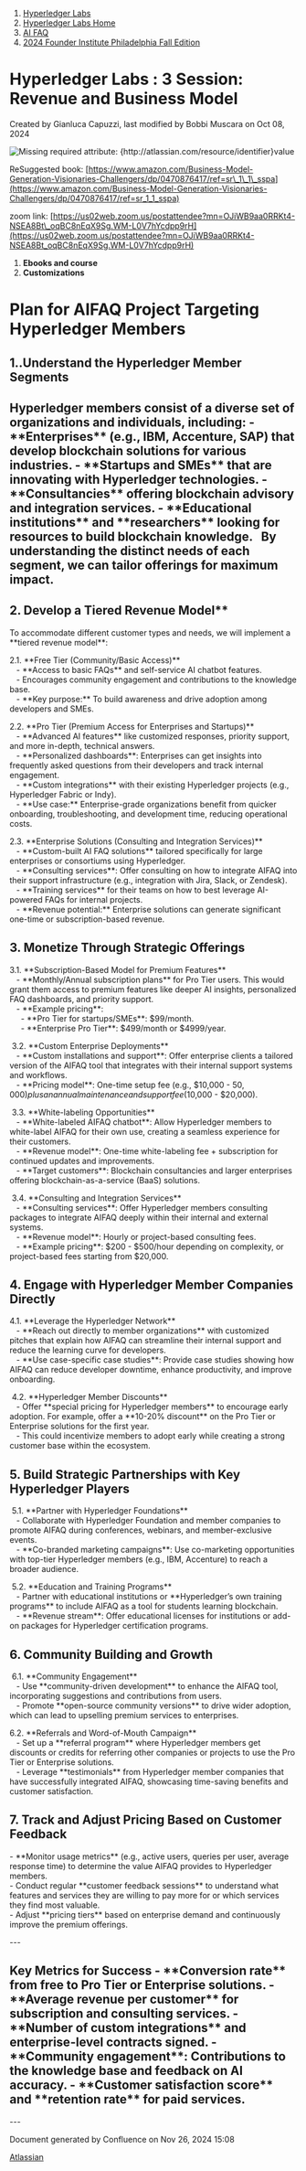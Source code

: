 1. [Hyperledger Labs](index.html)
2. [Hyperledger Labs Home](Hyperledger-Labs-Home_20283400.html)
3. [AI FAQ](AI-FAQ_20290949.html)
4. [2024 Founder Institute Philadelphia Fall Edition](2024-Founder-Institute-Philadelphia-Fall-Edition_20291388.html)

# Hyperledger Labs : 3 Session: Revenue and Business Model

Created by Gianluca Capuzzi, last modified by Bobbi Muscara on Oct 08, 2024

![](plugins/servlet/confluence/placeholder/error "Missing required attribute: {http://atlassian.com/resource/identifier}value")

ReSuggested book: [https://www.amazon.com/Business-Model-Generation-Visionaries-Challengers/dp/0470876417/ref=sr\_1\_1\_sspa](https://www.amazon.com/Business-Model-Generation-Visionaries-Challengers/dp/0470876417/ref=sr_1_1_sspa)

zoom link: [https://us02web.zoom.us/postattendee?mn=OJiWB9aa0RRKt4-NSEA8Bt\_oqBC8nEqX9Sg.WM-L0V7hYcdpp9rH](https://us02web.zoom.us/postattendee?mn=OJiWB9aa0RRKt4-NSEA8Bt_oqBC8nEqX9Sg.WM-L0V7hYcdpp9rH)

1. **Ebooks and course**
2. **Customizations**

# Plan for AIFAQ Project Targeting Hyperledger Members

## 1..**Understand the Hyperledger Member Segments**

## Hyperledger members consist of a diverse set of organizations and individuals, including: - \*\*Enterprises\** (e.g., IBM, Accenture, SAP) that develop blockchain solutions for various industries. - \*\*Startups and SMEs\** that are innovating with Hyperledger technologies. - \*\*Consultancies\** offering blockchain advisory and integration services. - \*\*Educational institutions\** and \*\*researchers\** looking for resources to build blockchain knowledge.   By understanding the distinct needs of each segment, we can tailor offerings for maximum impact.

## **2. Develop a Tiered Revenue Model\*\***

To accommodate different customer types and needs, we will implement a \*\*tiered revenue model\*\*:

2.1. \*\*Free Tier (Community/Basic Access)\**  
   - \*\*Access to basic FAQs\** and self-service AI chatbot features.  
   - Encourages community engagement and contributions to the knowledge base.  
   - \*\*Key purpose:\** To build awareness and drive adoption among developers and SMEs.

2.2. \*\*Pro Tier (Premium Access for Enterprises and Startups)\**  
   - \*\*Advanced AI features\** like customized responses, priority support, and more in-depth, technical answers.  
   - \*\*Personalized dashboards\*\*: Enterprises can get insights into frequently asked questions from their developers and track internal engagement.  
   - \*\*Custom integrations\** with their existing Hyperledger projects (e.g., Hyperledger Fabric or Indy).  
   - \*\*Use case:\** Enterprise-grade organizations benefit from quicker onboarding, troubleshooting, and development time, reducing operational costs.

2.3. \*\*Enterprise Solutions (Consulting and Integration Services)\**  
   - \*\*Custom-built AI FAQ solutions\** tailored specifically for large enterprises or consortiums using Hyperledger.  
   - \*\*Consulting services\*\*: Offer consulting on how to integrate AIFAQ into their support infrastructure (e.g., integration with Jira, Slack, or Zendesk).  
   - \*\*Training services\** for their teams on how to best leverage AI-powered FAQs for internal projects.  
   - \*\*Revenue potential:\** Enterprise solutions can generate significant one-time or subscription-based revenue.

## **3. Monetize Through Strategic Offerings**

3.1. \*\*Subscription-Based Model for Premium Features\**  
   - \*\*Monthly/Annual subscription plans\** for Pro Tier users. This would grant them access to premium features like deeper AI insights, personalized FAQ dashboards, and priority support.  
   - \*\*Example pricing\*\*:  
     - \*\*Pro Tier for startups/SMEs\*\*: $99/month.  
     - \*\*Enterprise Pro Tier\*\*: $499/month or $4999/year.

 3.2. \*\*Custom Enterprise Deployments\**  
   - \*\*Custom installations and support\*\*: Offer enterprise clients a tailored version of the AIFAQ tool that integrates with their internal support systems and workflows.  
   - \*\*Pricing model\*\*: One-time setup fee (e.g., $10,000 - $50,000) plus an annual maintenance and support fee ($10,000 - $20,000).

 3.3. \*\*White-labeling Opportunities\**  
   - \*\*White-labeled AIFAQ chatbot\*\*: Allow Hyperledger members to white-label AIFAQ for their own use, creating a seamless experience for their customers.  
   - \*\*Revenue model\*\*: One-time white-labeling fee + subscription for continued updates and improvements.  
   - \*\*Target customers\*\*: Blockchain consultancies and larger enterprises offering blockchain-as-a-service (BaaS) solutions.

 3.4. \*\*Consulting and Integration Services\**  
   - \*\*Consulting services\*\*: Offer Hyperledger members consulting packages to integrate AIFAQ deeply within their internal and external systems.  
   - \*\*Revenue model\*\*: Hourly or project-based consulting fees.  
   - \*\*Example pricing\*\*: $200 - $500/hour depending on complexity, or project-based fees starting from $20,000.

## **4. Engage with Hyperledger Member Companies Directly**

4.1. \*\*Leverage the Hyperledger Network\**  
   - \*\*Reach out directly to member organizations\** with customized pitches that explain how AIFAQ can streamline their internal support and reduce the learning curve for developers.  
   - \*\*Use case-specific case studies\*\*: Provide case studies showing how AIFAQ can reduce developer downtime, enhance productivity, and improve onboarding.

 4.2. \*\*Hyperledger Member Discounts\**  
   - Offer \*\*special pricing for Hyperledger members\** to encourage early adoption. For example, offer a \*\*10-20% discount\** on the Pro Tier or Enterprise solutions for the first year.  
   - This could incentivize members to adopt early while creating a strong customer base within the ecosystem.

## **5. Build Strategic Partnerships with Key Hyperledger Players**

 5.1. \*\*Partner with Hyperledger Foundations\**  
   - Collaborate with Hyperledger Foundation and member companies to promote AIFAQ during conferences, webinars, and member-exclusive events.  
   - \*\*Co-branded marketing campaigns\*\*: Use co-marketing opportunities with top-tier Hyperledger members (e.g., IBM, Accenture) to reach a broader audience.

 5.2. \*\*Education and Training Programs\**  
   - Partner with educational institutions or \*\*Hyperledger’s own training programs\** to include AIFAQ as a tool for students learning blockchain.  
   - \*\*Revenue stream\*\*: Offer educational licenses for institutions or add-on packages for Hyperledger certification programs.

## **6. Community Building and Growth**

 6.1. \*\*Community Engagement\**  
   - Use \*\*community-driven development\** to enhance the AIFAQ tool, incorporating suggestions and contributions from users.  
   - Promote \*\*open-source community versions\** to drive wider adoption, which can lead to upselling premium services to enterprises.

6.2. \*\*Referrals and Word-of-Mouth Campaign\**  
   - Set up a \*\*referral program\** where Hyperledger members get discounts or credits for referring other companies or projects to use the Pro Tier or Enterprise solutions.  
   - Leverage \*\*testimonials\** from Hyperledger member companies that have successfully integrated AIFAQ, showcasing time-saving benefits and customer satisfaction.

## **7. Track and Adjust Pricing Based on Customer Feedback**

\- \*\*Monitor usage metrics\** (e.g., active users, queries per user, average response time) to determine the value AIFAQ provides to Hyperledger members.  
\- Conduct regular \*\*customer feedback sessions\** to understand what features and services they are willing to pay more for or which services they find most valuable.  
\- Adjust \*\*pricing tiers\** based on enterprise demand and continuously improve the premium offerings.

\---

## **Key Metrics for Success** - \*\*Conversion rate\** from free to Pro Tier or Enterprise solutions. - \*\*Average revenue per customer\** for subscription and consulting services. - \*\*Number of custom integrations\** and enterprise-level contracts signed. - \*\*Community engagement\*\*: Contributions to the knowledge base and feedback on AI accuracy. - \*\*Customer satisfaction score\** and \*\*retention rate\** for paid services.

\---

Document generated by Confluence on Nov 26, 2024 15:08

[Atlassian](http://www.atlassian.com/)

